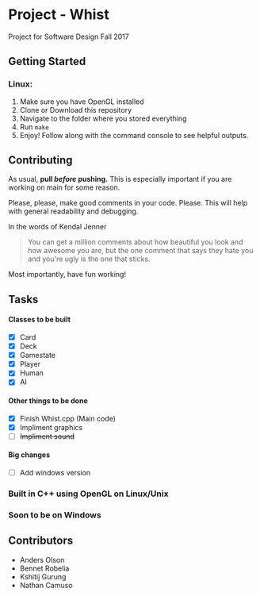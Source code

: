 # Project - Whist
Project for Software Design Fall 2017

## Getting Started
### Linux:
1. Make sure you have OpenGL installed
2. Clone or Download this repository
3. Navigate to the folder where you stored everything
4. Run `make`
5. Enjoy! Follow along with the command console to see helpful outputs.

## Contributing
As usual, **pull _before_ pushing.** This is especially important if you are working on main for some reason.

Please, please, make good comments in your code. Please. This will help with general readability and debugging.

In the words of Kendal Jenner
>You can get a million comments about how beautiful you look and how awesome you are, but the one comment that says they hate you and you're ugly is the one that sticks.

Most importantly, have fun working!

## Tasks
#### Classes to be built
- [x] Card
- [x] Deck
- [x] Gamestate
- [x] Player
- [x] Human
- [x] AI

#### Other things to be done
- [x] Finish Whist.cpp (Main code)
- [x] Impliment graphics
- [ ] ~~Impliment sound~~

#### Big changes
- [ ] Add windows version

### Built in C++ using OpenGL on Linux/Unix
### Soon to be on Windows

## Contributors
- Anders Olson
- Bennet Robelia
- Kshitij Gurung
- Nathan Camuso
